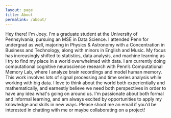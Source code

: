 ```yaml
---
layout: page
title: About
permalink: /about/
---
```

Hey there! I'm Joey. I'm a graduate student at the University of Pennsylvania, pursuing an MSE in Data Science. I attended Penn for undergrad as well, majoring in Physics & Astronomy with a Concentration in Business and Technology, along with minors in English and Music. 
My focus has increasingly shifted to statistics, data analysis, and machine learning as I try to find my place in a world overwhelmed with data. I am currently doing computational cognitive neuroscience research with Penn’s Computational Memory Lab, where I analyze brain recordings and model human memory. This work involves lots of signal processing and time series analysis while working with big data. I love to think about the world both experientially and mathematically, and earnestly believe we need both perspectives in order to have any idea what's going on around us. 
I'm passionate about both formal and informal learning, and am always excited by opportunities to apply my knowledge and skills in new ways. Please shoot me an email if you'd be interested in chatting with me or maybe collaborating on a project!
